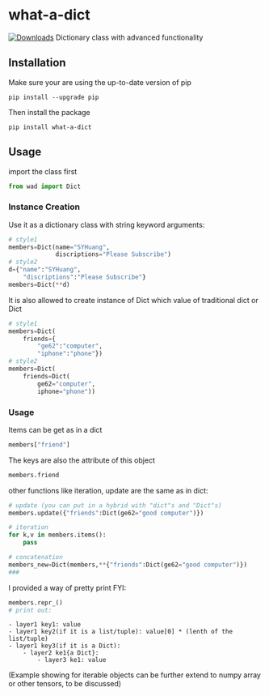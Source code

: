 # what-a-dict
[![Downloads](https://static.pepy.tech/personalized-badge/what-a-dict?period=total&units=abbreviation&left_color=black&right_color=brightgreen&left_text=downloads)](https://pepy.tech/project/what-a-dict)
Dictionary class with advanced functionality

## Installation
Make sure your are using the up-to-date version of pip
```shell
pip install --upgrade pip
```

Then install the package
```shell
pip install what-a-dict
```

## Usage

import the class first
```python
from wad import Dict
```
### Instance Creation
Use it as a dictionary class with string keyword arguments:
```python
# style1
members=Dict(name="SYHuang",
             discriptions="Please Subscribe")
# style2
d={"name":"SYHuang",
    "discriptions":"Please Subscribe"}
members=Dict(**d)
```

It is also allowed to create instance of Dict which value of traditional dict or Dict
```python
# style1
members=Dict(
    friends={
        "ge62":"computer",
        "iphone":"phone"})
# style2
members=Dict(
    friends=Dict(
        ge62="computer",
        iphone="phone"))
```

### Usage
Items can be get as in a dict
```python
members["friend"]
```

The keys are also the attribute of this object
```python
members.friend
```

other functions like iteration, update are the same as in dict:
```python
# update (you can put in a hybrid with "dict"s and "Dict"s)
members.update({"friends":Dict(ge62="good computer")})

# iteration
for k,v in members.items():
    pass

# concatenation
members_new=Dict(members,**{"friends":Dict(ge62="good computer")})
###
```



I provided a way of pretty print FYI:
```python
members.repr_()
# print out:
```
```
- layer1 key1: value
- layer1 key2(if it is a list/tuple): value[0] * (lenth of the list/tuple)
- layer1 key3(if it is a Dict):
    - layer2 ke1{a Dict}:
        - layer3 ke1: value
```

(Example showing for iterable objects can be further extend to numpy array or other tensors, to be discussed)
